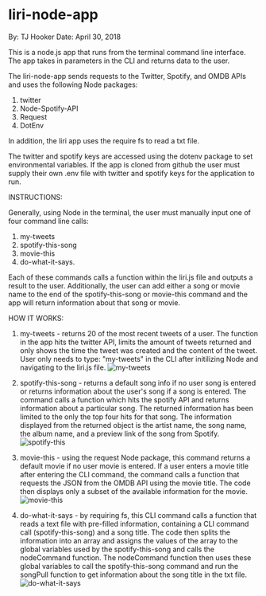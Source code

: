 # liri-node-app
By: TJ Hooker
Date: April 30, 2018

This is a node.js app that runs from the terminal command line interface. The app takes in parameters in the CLI and returns data to the user. 

The liri-node-app sends requests to the Twitter, Spotify, and OMDB APIs and uses the following Node packages: 

1. twitter
2. Node-Spotify-API
3. Request
4. DotEnv

In addition, the liri app uses the require fs to read a txt file. 

The twitter and spotify keys are accessed using the dotenv package to set environmental variables. If the app is cloned from github the user must supply their own .env file with twitter and spotify keys for the application to run. 

INSTRUCTIONS:

Generally, using Node in the terminal, the user must manually input one of four command line calls:

1. my-tweets
2. spotify-this-song
3. movie-this
4. do-what-it-says. 

Each of these commands calls a function within the liri.js file and outputs a result to the user. Additionally, the user can add either a song or movie name to the end of the spotify-this-song or movie-this command and the app will return information about that song or movie. 

HOW IT WORKS:

1. my-tweets - returns 20 of the most recent tweets of a user. The function in the app hits the twitter API, limits the amount of tweets returned and only shows the time the tweet was created and the content of the tweet. User only needs to type: "my-tweets" in the CLI after initilizing Node and navigating to the liri.js file.
![my-tweets](https://github.com/winnie1312/grab/blob/master/grab-landingpage-winnie.gif)

2. spotify-this-song - returns a default song info if no user song is entered or returns information about the user's song if a song is entered. The command calls a function which hits the spotify API and returns information about a particular song. The returned information has been limited to the only the top four hits for that song. The information displayed from the returned object is the artist name, the song name, the album name, and a preview link of the song from Spotify. 
![spotify-this](https://github.com/winnie1312/grab/blob/master/grab-landingpage-winnie.gif)

3. movie-this - using the request Node package, this command returns a default movie if no user movie is entered. If a user enters a movie title after entering the CLI command, the command calls a function that requests the JSON from the OMDB API using the movie title. The code then displays only a subset of the available information for the movie.
![movie-this](https://github.com/winnie1312/grab/blob/master/grab-landingpage-winnie.gif)

4. do-what-it-says - by requiring fs, this CLI command calls a function that reads a text file with pre-filled information, containing a CLI command call (spotify-this-song) and a song title. The code then splits the information into an array and assigns the values of the array to the global variables used by the spotify-this-song and calls the nodeCommand function. The nodeCommand function then uses these global variables to call the spotify-this-song command and run the songPull function to get information about the song title in the txt file. 
![do-what-it-says](https://github.com/winnie1312/grab/blob/master/grab-landingpage-winnie.gif)

